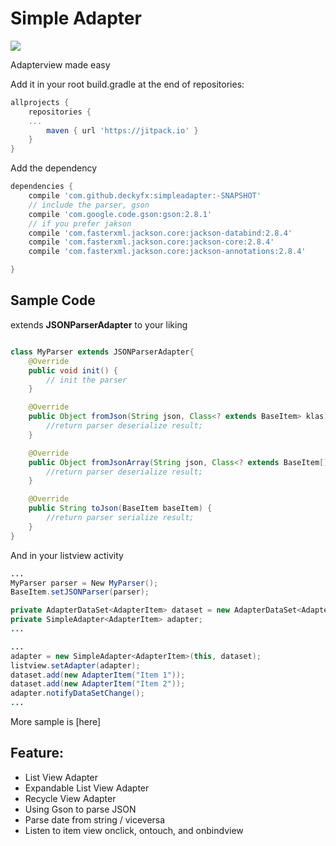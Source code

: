 # Simple Adapter
[![](https://jitpack.io/v/deckyfx/simpleadapter.svg)](https://jitpack.io/#deckyfx/simpleadapter)

Adapterview made easy

Add it in your root build.gradle at the end of repositories:

```gradle
allprojects {
	repositories {
	...
		maven { url 'https://jitpack.io' }
	}
}
```
Add the dependency

```gradle
dependencies {
	compile 'com.github.deckyfx:simpleadapter:-SNAPSHOT'
	// include the parser, gson	
	compile 'com.google.code.gson:gson:2.8.1'
	// if you prefer jakson
    compile 'com.fasterxml.jackson.core:jackson-databind:2.8.4'
    compile 'com.fasterxml.jackson.core:jackson-core:2.8.4'
    compile 'com.fasterxml.jackson.core:jackson-annotations:2.8.4'

}
```

## Sample Code


extends **JSONParserAdapter** to your liking
```java

class MyParser extends JSONParserAdapter{
    @Override
    public void init() {
        // init the parser
    }

    @Override
    public Object fromJson(String json, Class<? extends BaseItem> klas) {
        //return parser deserialize result;
    }

    @Override
    public Object fromJsonArray(String json, Class<? extends BaseItem[]> klas) {
        //return parser deserialize result;
    }

    @Override
    public String toJson(BaseItem baseItem) {
        //return parser serialize result;
    }
}
```

And in your listview activity
```java
...
MyParser parser = New MyParser();
BaseItem.setJSONParser(parser);

private AdapterDataSet<AdapterItem> dataset = new AdapterDataSet<AdapterItem>();
private SimpleAdapter<AdapterItem> adapter;
...

```

```java
...
adapter = new SimpleAdapter<AdapterItem>(this, dataset);
listview.setAdapter(adapter);
dataset.add(new AdapterItem("Item 1"));
dataset.add(new AdapterItem("Item 2"));
adapter.notifyDataSetChange();
...

```

More sample is [here]

## Feature:

 * List View Adapter
 * Expandable List View Adapter
 * Recycle View Adapter
 * Using Gson to parse JSON
 * Parse date from string / viceversa
 * Listen to item view onclick, ontouch, and onbindview
